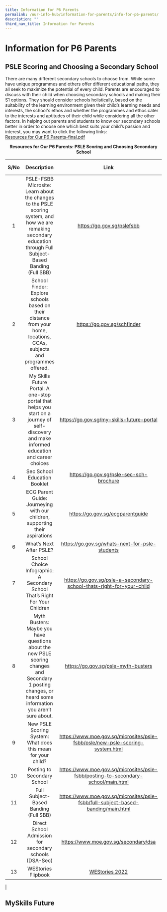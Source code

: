 ```yaml
---
title: Information for P6 Parents
permalink: /our-info-hub/information-for-parents/info-for-p6-parents/
description: ""
third_nav_title: Information for Parents
---
```

# Information for P6 Parents
## PSLE Scoring and Choosing a Secondary School

There are many different secondary schools to choose from. While some have unique programmes and others offer different educational paths, they all seek to maximize the potential of every child. Parents are encouraged to discuss with their child when choosing secondary schools and making their S1 options. They should consider schools holistically, based on the suitability of the learning environment given their child’s learning needs and interests, the school's ethos and whether the programmes and ethos cater to the interests and aptitudes of their child while considering all the other factors. In helping out parents and students to know our secondary schools better in order to choose one which best suits your child’s passion and interest, you may want to click the following links:<br>
[Resources for Our P6 Parents-final.pdf](/files/resourcesforp6parents.pdf)

<center><b>Resources for Our P6 Parents: PSLE Scoring and Choosing Secondary School</b></center>

| S/No | Description | Link | QR Code |
|:----:|:------------------------------------------------------------------------------------------------------------------------------------------------------------------:|:---------------------------------------------------------------------------------:|:-------:|
|   1  | PSLE-FSBB Microsite: Learn about the changes to the PSLE scoring system, and how we are remaking secondary education through Full Subject-Based Banding (Full SBB) | https://go.gov.sg/pslefsbb |         |
|   2  | School Finder: Explore schools based on their distance from your home, locations, CCAs, subjects and programmes offered. | https://go.gov.sg/schfinder |         |
|   3  | My Skills Future Portal: A one-stop portal that helps you start on a journey of self-discovery and make informed education and career choices | https://go.gov.sg/my-skills-future-portal |         |
|   4  | Sec School Education Booklet | https://go.gov.sg/psle-sec-sch-brochure |         |
|   5  | ECG Parent Guide: Journeying with our children, supporting their aspirations | https://go.gov.sg/ecgparentguide |         |
|   6  | What’s Next After PSLE? | https://go.gov.sg/whats-next-for-psle-students |         |
|   7  | School Choice Infographic: A Secondary School That’s Right For Your Children | https://go.gov.sg/psle-a-secondary-school-thats-right-for-your-child |         |
|   8  | Myth Busters: Maybe you have questions about the new PSLE scoring changes and Secondary 1 posting changes, or heard some information you aren’t sure about.        | https://go.gov.sg/psle-myth-busters |         |
|   9  | New PSLE Scoring System: What does this mean for your child? | https://www.moe.gov.sg/microsites/psle-fsbb/psle/new-psle-scoring-system.html     |         |
|  10  | Posting to Secondary School | https://www.moe.gov.sg/microsites/psle-fsbb/posting-to-secondary-school/main.html |         |
|  11  | Full Subject-Based Banding (Full SBB) | https://www.moe.gov.sg/microsites/psle-fsbb/full-subject-based-banding/main.html  |         |
|  12  | Direct School Admission for secondary schools (DSA-Sec) | https://www.moe.gov.sg/secondary/dsa |         |
|  13  | WEStories Flipbook | [WEStories 2022](https://online.fliphtml5.com/obrr/qkde/#p=1) |  |
|


## MySkills Future